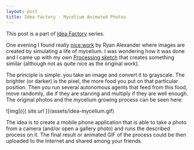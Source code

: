 ```yaml
---
layout: post
title: Idea Factory - Mycelium Animated Photos
---
```


This post is a part of [Idea Factory](/idea-factory/) series.

One evening I found really [nice work](http://www.creativeapplications.net/processing/mycelium-processing/)
by Ryan Alexander where images are created by simulating a life of mycelium.
I was wondering how it was done and I came up
with my own [Processing sketch](https://github.com/prusnak/processing/tree/master/myco)
that creates something similar (although not as quite nice as the original work).

The principle is simple: you take an image and convert it to grayscale.
The brighter (or darker) is the pixel, the more food you put
on that particular position. Then you run several autonomous agents
that feed from this food, move randomly,
die if they are starving and multiply if they are well enough.
The original photos and the mycelium growing process can be seen here:

![img]({{ site.url }}/assets/idea-mycelium.gif)

The idea is to create a mobile phone application that
is able to take a photo from a camera (and/or open a gallery photo)
and runs the described process on it. The final result
or animated GIF of the process could be then uploaded to the Internet
and shared among your friends.
